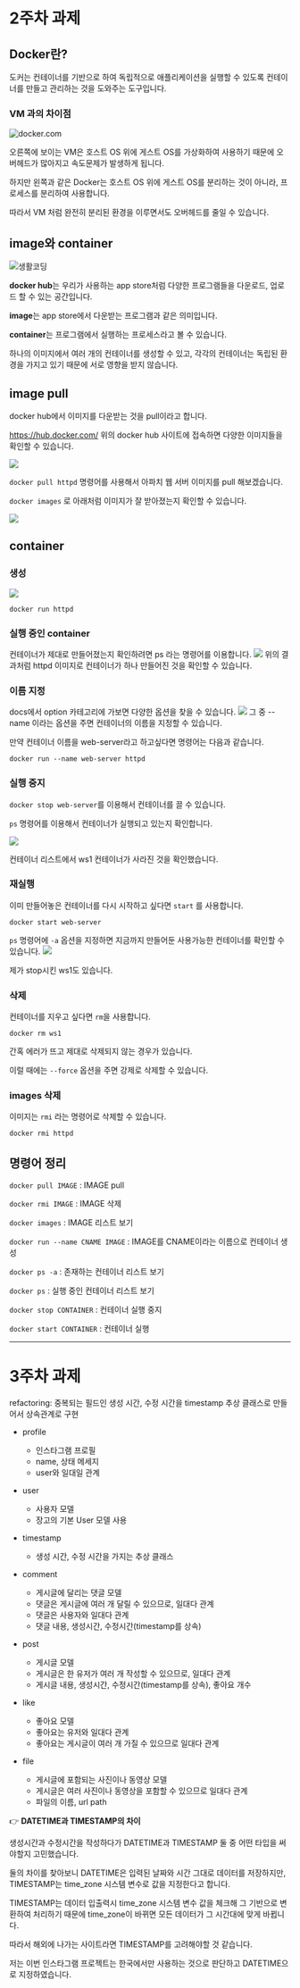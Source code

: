 # 2주차 과제
## Docker란?
도커는 컨테이너를 기반으로 하여 독립적으로 애플리케이션을 실행할 수 있도록 컨테이너를 만들고 관리하는 것을 도와주는 도구입니다.

### VM 과의 차이점
![docker.com](https://images.velog.io/images/offsujin/post/5958876c-6eef-4aaf-9d62-c0cd227df6e1/VMdocker.png)

오른쪽에 보이는 VM은 호스트 OS 위에 게스트 OS를 가상화하여 사용하기 때문에 오버헤드가 많아지고 속도문제가 발생하게 됩니다.

하지만 왼쪽과 같은 Docker는 호스트 OS 위에 게스트 OS를 분리하는 것이 아니라, 프로세스를 분리하여 사용합니다.

따라서 VM 처럼 완전히 분리된 환경을 이루면서도 오버헤드를 줄일 수 있습니다.

## image와 container
![생활코딩](https://images.velog.io/images/offsujin/post/2676d4dd-074c-4884-afe2-8682c058247d/%E1%84%89%E1%85%B3%E1%84%8F%E1%85%B3%E1%84%85%E1%85%B5%E1%86%AB%E1%84%89%E1%85%A3%E1%86%BA%202022-02-01%20%E1%84%8B%E1%85%A9%E1%84%92%E1%85%AE%209.04.01.png)

**docker hub**는 우리가 사용하는 app store처럼 다양한 프로그램들을 다운로드, 업로드 할 수 있는 공간입니다.

**image**는 app store에서 다운받는 프로그램과 같은 의미입니다.

**container**는 프로그램에서 실행하는 프로세스라고 볼 수 있습니다.

하나의 이미지에서 여러 개의 컨테이너를 생성할 수 있고, 각각의 컨테이너는 독립된 환경을 가지고 있기 때문에 서로 영향을 받지 않습니다.

## image pull
docker hub에서 이미지를 다운받는 것을 pull이라고 합니다.

https://hub.docker.com/
위의 docker hub 사이트에 접속하면 다양한 이미지들을 확인할 수 있습니다.

![](https://images.velog.io/images/offsujin/post/46c17bd9-ed2c-4002-9a88-db856f92ab92/%E1%84%89%E1%85%B3%E1%84%8F%E1%85%B3%E1%84%85%E1%85%B5%E1%86%AB%E1%84%89%E1%85%A3%E1%86%BA%202022-02-01%20%E1%84%8B%E1%85%A9%E1%84%92%E1%85%AE%209.30.16.png)

`docker pull httpd` 명령어를 사용해서 아파치 웹 서버 이미지를 pull 해보겠습니다.

`docker images` 로 아래처럼 이미지가 잘 받아졌는지 확인할 수 있습니다.

![](https://images.velog.io/images/offsujin/post/62a117c6-a040-497e-85a3-0c73d082a82b/%E1%84%89%E1%85%B3%E1%84%8F%E1%85%B3%E1%84%85%E1%85%B5%E1%86%AB%E1%84%89%E1%85%A3%E1%86%BA%202022-02-01%20%E1%84%8B%E1%85%A9%E1%84%92%E1%85%AE%209.36.58.png)

## container
### 생성
![](https://images.velog.io/images/offsujin/post/dbd8b65d-b376-4629-a5d3-dbbd0c61159d/%E1%84%89%E1%85%B3%E1%84%8F%E1%85%B3%E1%84%85%E1%85%B5%E1%86%AB%E1%84%89%E1%85%A3%E1%86%BA%202022-02-01%20%E1%84%8B%E1%85%A9%E1%84%92%E1%85%AE%209.40.19.png)

`docker run httpd`

### 실행 중인 container
컨테이너가 제대로 만들어졌는지 확인하려면 ps 라는 명령어를 이용합니다.
![](https://images.velog.io/images/offsujin/post/31d0ab1c-d02f-417f-ba33-078d756dad5c/%E1%84%89%E1%85%B3%E1%84%8F%E1%85%B3%E1%84%85%E1%85%B5%E1%86%AB%E1%84%89%E1%85%A3%E1%86%BA%202022-02-01%20%E1%84%8B%E1%85%A9%E1%84%92%E1%85%AE%209.41.19.png)
위의 결과처럼 httpd 이미지로 컨테이너가 하나 만들어진 것을 확인할 수 있습니다.

### 이름 지정
docs에서 option 카테고리에 가보면 다양한 옵션을 찾을 수 있습니다.
![](https://images.velog.io/images/offsujin/post/8972ed5e-7f17-40c0-a757-ac759d19f54c/%E1%84%89%E1%85%B3%E1%84%8F%E1%85%B3%E1%84%85%E1%85%B5%E1%86%AB%E1%84%89%E1%85%A3%E1%86%BA%202022-02-01%20%E1%84%8B%E1%85%A9%E1%84%92%E1%85%AE%209.43.24.png)
그 중 --name 이라는 옵션을 주면 컨테이너의 이름을 지정할 수 있습니다.

만약 컨테이너 이름을 web-server라고 하고싶다면 명령어는 다음과 같습니다.

`docker run --name web-server httpd`

### 실행 중지
`docker stop web-server`를 이용해서 컨테이너를 끌 수 있습니다.

`ps` 명령어를 이용해서 컨테이너가 실행되고 있는지 확인합니다.

![](https://images.velog.io/images/offsujin/post/b91e4180-221a-401d-b92d-bf425ac77552/%E1%84%89%E1%85%B3%E1%84%8F%E1%85%B3%E1%84%85%E1%85%B5%E1%86%AB%E1%84%89%E1%85%A3%E1%86%BA%202022-02-01%20%E1%84%8B%E1%85%A9%E1%84%92%E1%85%AE%209.52.00.png)

컨테이너 리스트에서 ws1 컨테이너가 사라진 것을 확인했습니다.

### 재실행
이미 만들어놓은 컨테이너를 다시 시작하고 싶다면 `start` 를 사용합니다.

`docker start web-server`

`ps` 명령어에 `-a` 옵션을 지정하면 지금까지 만들어둔 사용가능한 컨테이너를 확인할 수 있습니다.
![](https://images.velog.io/images/offsujin/post/e28db155-4c18-409c-97b5-4d342dfd0951/%E1%84%89%E1%85%B3%E1%84%8F%E1%85%B3%E1%84%85%E1%85%B5%E1%86%AB%E1%84%89%E1%85%A3%E1%86%BA%202022-02-01%20%E1%84%8B%E1%85%A9%E1%84%92%E1%85%AE%209.55.22.png)

제가 stop시킨 ws1도 있습니다.

### 삭제
컨테이너를 지우고 싶다면 `rm`을 사용합니다.

`docker rm ws1`

간혹 에러가 뜨고 제대로 삭제되지 않는 경우가 있습니다.

이럴 때에는 `--force` 옵션을 주면 강제로 삭제할 수 있습니다.

### images 삭제

이미지는 `rmi` 라는 명령어로 삭제할 수 있습니다.

`docker rmi httpd`

## 명령어 정리

`docker pull IMAGE` : IMAGE pull

`docker rmi IMAGE` : IMAGE 삭제

`docker images` : IMAGE 리스트 보기

`docker run --name CNAME IMAGE` : IMAGE를 CNAME이라는 이름으로 컨테이너 생성

`docker ps -a` : 존재하는 컨테이너 리스트 보기

`docker ps` : 실행 중인 컨테이너 리스트 보기

`docker stop CONTAINER` : 컨테이너 실행 중지

`docker start CONTAINER` : 컨테이너 실행

***

# 3주차 과제
refactoring: 중복되는 필드인 생성 시간, 수정 시간을 timestamp 추상 클래스로 만들어서 상속관계로 구현

- profile
  - 인스타그램 프로필
  - name, 상태 메세지
  - user와 일대일 관계

- user
  - 사용자 모델
  - 장고의 기본 User 모델 사용
  
- timestamp
  - 생성 시간, 수정 시간을 가지는 추상 클래스

- comment
  - 게시글에 달리는 댓글 모델
  - 댓글은 게시글에 여러 개 달릴 수 있으므로, 일대다 관계
  - 댓글은 사용자와 일대다 관계
  - 댓글 내용, 생성시간, 수정시간(timestamp를 상속)
  
- post
  - 게시글 모델
  - 게시글은 한 유저가 여러 개 작성할 수 있으므로, 일대다 관계
  - 게시글 내용, 생성시간, 수정시간(timestamp를 상속), 좋아요 개수

- like
  - 좋아요 모델
  - 좋아요는 유저와 일대다 관계
  - 좋아요는 게시글이 여러 개 가질 수 있으므로 일대다 관계

- file
  - 게시글에 포함되는 사진이나 동영상 모델
  - 게시글은 여러 사진이나 동영상을 포함할 수 있으므로 일대다 관계
  - 파일의 이름, url path

👉 **DATETIME과 TIMESTAMP의 차이**

생성시간과 수정시간을 작성하다가 DATETIME과 TIMESTAMP 둘 중 어떤 타입을 써야할지 고민했습니다.

둘의 차이를 찾아보니 DATETIME은 입력된 날짜와 시간 그대로 데이터를 저장하지만, TIMESTAMP는 time_zone 시스템 변수로 값을 지정한다고 합니다.

TIMESTAMP는 데이터 입출력시 time_zone 시스템 변수 값을 체크해 그 기반으로 변환하여 처리하기 때문에 time_zone이 바뀌면 모든 데이터가 그 시간대에 맞게 바뀝니다.

따라서 해외에 나가는 사이트라면 TIMESTAMP를 고려해야할 것 같습니다.

저는 이번 인스타그램 프로젝트는 한국에서만 사용하는 것으로 판단하고 DATETIME으로 지정하였습니다.
